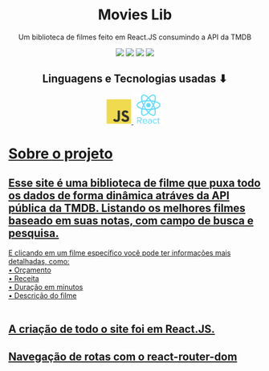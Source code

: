 <h1 align="center"> Movies Lib </h1>
<p align="center">Um biblioteca de filmes feito em React.JS consumindo a API da TMDB</p>


<div align="center">

<img src="https://user-images.githubusercontent.com/72894980/193053973-bef8938a-5591-4b8e-a5d4-95d257421b7b.png" width=350 heigth=300 />
<img src="https://user-images.githubusercontent.com/72894980/193054026-1cff7e66-0133-48b8-866d-29dc8fe5e389.png" width=350 heigth=300 />
<img src="https://user-images.githubusercontent.com/72894980/193054114-c527f1e0-c49b-4e96-936a-4d28ab7fa73e.png" width=350 heigth=300 />
<img src="https://user-images.githubusercontent.com/72894980/193054186-f1d21098-f758-431f-9017-aee3542fd01b.png" width=350 heigth=300 />

</div>

<h2 align="center">Linguagens e Tecnologias usadas ⬇</h2>

<p align="center"> 
<a href="https://developer.mozilla.org/en-US/docs/Web/javascript" target="_blank" rel="noreferrer"> <img src="https://raw.githubusercontent.com/devicons/devicon/master/icons/javascript/javascript-original.svg" alt="javascript" width="50" height="50"/> </a> 
<a href="https://www.w3schools.com/react/" target="_blank" rel="noreferrer"> <img
src="https://raw.githubusercontent.com/devicons/devicon/master/icons/react/react-original-wordmark.svg" alt="react" width="60" height="60"/>
</p>

# Sobre o projeto

## Esse site é uma biblioteca de filme que puxa todo os dados de forma dinâmica atráves da API pública da TMDB. Listando os melhores filmes baseado em suas notas, com campo de busca e pesquisa.
E clicando em um filme específico você pode ter informações mais detalhadas, como: </br>
• Orçamento </br>
• Receita </br>
• Duração em minutos </br>
• Descrição do filme </br>
</br>
## A criação de todo o site foi em React.JS.
## Navegação de rotas com o react-router-dom

